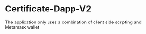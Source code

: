 # Certificate-Dapp-V2
 The application only uses a combination of client side scripting and Metamask wallet
